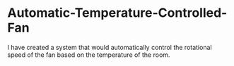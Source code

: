 # Automatic-Temperature-Controlled-Fan
I have created a system that would automatically control the rotational speed of the fan based on the temperature of the room.
